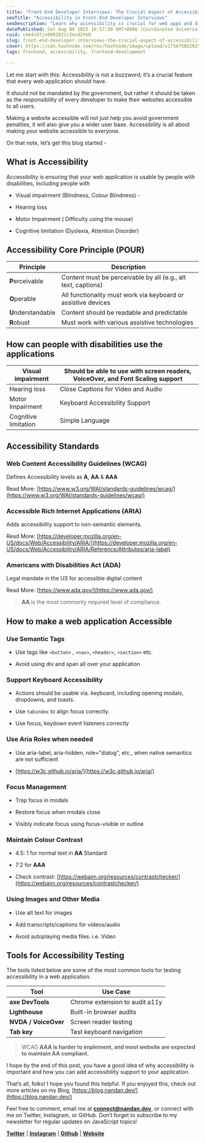 ```yaml
---
title: "Front-End Developer Interviews: The Crucial Aspect of Accessibility"
seoTitle: "Accessibility in Front-End Developer Interviews"
seoDescription: "Learn why accessibility is crucial for web apps and discover practical tips to implement inclusive design in your projects"
datePublished: Sat Aug 09 2025 16:57:50 GMT+0000 (Coordinated Universal Time)
cuid: cme4i07jn000202ic2exd2te0
slug: front-end-developer-interviews-the-crucial-aspect-of-accessibility
cover: https://cdn.hashnode.com/res/hashnode/image/upload/v1754758620254/32fa9796-0a0b-4228-943b-e2f20303e2a2.png
tags: frontend, accessibility, frontend-development

---
```


Let me start with this: Accessibility is not a buzzword; it’s a crucial feature that every web application should have.

It should not be mandated by the government, but rather it should be taken as the responsibility of every developer to make their websites accessible to all users.

Making a website accessible will not just help you avoid government penalties, it will also give you a wider user base. Accessibility is all about making your website accessible to everyone.

On that note, let’s get this blog started -

## What is Accessibility

Accessibility is ensuring that your web application is usable by people with disabilities, including people with

* Visual impairment (Blindness, Colour Blindness) -
    
* Hearing loss
    
* Motor Impairment ( Difficulty using the mouse)
    
* Cognitive limitation (Dyslexia, Attention Disorder)
    

## Accessibility Core Principle (POUR)

| **Principle** | **Description** |
| --- | --- |
| **P**erceivable | Content must be perceivable by all (e.g., alt text, captions) |
| **O**perable | All functionality must work via keyboard or assistive devices |
| **U**nderstandable | Content should be readable and predictable |
| **R**obust | Must work with various assistive technologies |

## How can people with disabilities use the applications

| Visual impairment | Should be able to use with screen readers, VoiceOver, and Font Scaling support |
| --- | --- |
| Hearing loss | Close Captions for Video and Audio |
| Motor Impairment | Keyboard Accessibility Support |
| Cognitive limitation | Simple Language |

## Accessibility Standards

### Web Content Accessibility Guidelines (WCAG)

Defines Accessibility levels as **A**, **AA** & **AAA**

Read More: [https://www.w3.org/WAI/standards-guidelines/wcag/](https://www.w3.org/WAI/standards-guidelines/wcag/)

### **Accessible Rich Internet Applications (ARIA)**

Adds accessibility support to non-semantic elements.

Read More: [https://developer.mozilla.org/en-US/docs/Web/Accessibility/ARIA/](https://developer.mozilla.org/en-US/docs/Web/Accessibility/ARIA/Reference/Attributes/aria-label)

### Americans with Disabilities Act (ADA)

Legal mandate in the US for accessible digital content

Read More: [https://www.ada.gov/](https://www.ada.gov/)

> **AA** is the most commonly required level of compliance.

## How to make a web application Accessible

### Use Semantic Tags

* Use tags like `<button>` , `<nav>`, `<header>`, `<section>` etc.
    
* Avoid using div and span all over your application
    

### Support Keyboard Accessibility

* Actions should be usable via. keyboard, including opening modals, dropdowns, and toasts.
    
* Use `tabindex` to align focus correctly.
    
* Use focus, keydown event listeners correctly
    

### Use Aria Roles when needed

* Use aria-label, aria-hidden, role="dialog", etc., when native semantics are not sufficient
    
* [https://w3c.github.io/aria/](https://w3c.github.io/aria/)
    

### Focus Management

* Trap focus in modals
    
* Restore focus when modals close
    
* Visibly indicate focus using focus-visible or outline
    

### Maintain Colour Contrast

* 4.5: 1 for normal text in **AA** Standard
    
* 7:2 for **AAA**
    
* Check contrast: [https://webaim.org/resources/contrastchecker/](https://webaim.org/resources/contrastchecker/)
    

### Using Images and Other Media

* Use alt text for images
    
* Add transcripts/captions for videos/audio
    
* Avoid autoplaying media files. i.e. Video
    

## Tools for Accessibility Testing

The tools listed below are some of the most common tools for testing accessibility in a web application.

| **Tool** | **Use Case** |
| --- | --- |
| **axe DevTools** | Chrome extension to audit a11y |
| **Lighthouse** | Built-in browser audits |
| **NVDA / VoiceOver** | Screen reader testing |
| **Tab key** | Test keyboard navigation |

> WCAG **AAA is harder to implement, and most website are expected to maintain AA compliant.**

I hope by the end of this post, you have a good idea of why accessibility is important and how you can add accessibility support to your application.

That’s all, folks! I hope you found this helpful. If you enjoyed this, check out more articles on my Blog, [https://blog.nandan.dev/](https://blog.nandan.dev/)

Feel free to comment, email me at [**connect@nandan.dev**](http://mailto:connect@nandan.dev/), or connect with me on Twitter, Instagram, or GitHub. Don’t forget to subscribe to my newsletter for regular updates on JavaScript topics!

[**Twitter**](https://twitter.com/_sirius93_) | [**Instagram**](https://www.instagram.com/nandandotdev) | [**Github**](https://github.com/sirius93) | [**Website**](https://nandan.dev/)